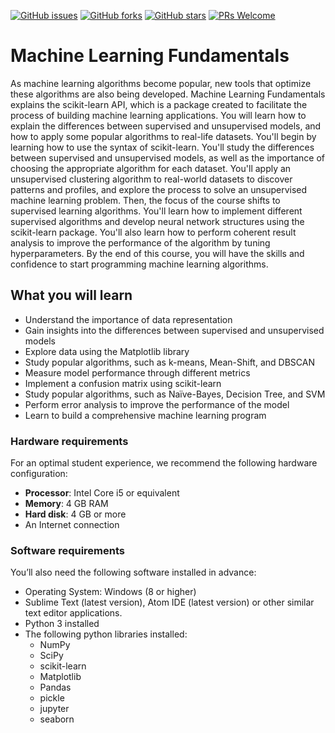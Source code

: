 [![GitHub issues](https://img.shields.io/github/issues/TrainingByPackt/Machine-Learning-Fundamentals.svg)](https://github.com/TrainingByPackt/Beginning-Machine-Learning-with-scikit-learn/issues)
[![GitHub forks](https://img.shields.io/github/forks/TrainingByPackt/Machine-Learning-Fundamentals.svg)](https://github.com/TrainingByPackt/Beginning-Machine-Learning-with-scikit-learn/network)
[![GitHub stars](https://img.shields.io/github/stars/TrainingByPackt/Machine-Learning-Fundamentals.svg)](https://github.com/TrainingByPackt/Machine-Learning-Fundamentals/stargazers)
[![PRs Welcome](https://img.shields.io/badge/PRs-welcome-brightgreen.svg)](https://github.com/TrainingByPackt/Machine-Learning-Fundamentals/pulls)



# Machine Learning Fundamentals
As machine learning algorithms become popular, new tools that optimize these algorithms are also being developed. Machine Learning Fundamentals explains the scikit-learn API, which is a package created to facilitate the process of building machine learning applications. You will learn how to explain the differences between supervised and unsupervised models, and how to apply some popular algorithms to real-life datasets. 
You'll begin by learning how to use the syntax of scikit-learn. You'll study the differences between supervised and unsupervised models, as well as the importance of choosing the appropriate algorithm for each dataset. You'll apply an unsupervised clustering algorithm to real-world datasets to discover patterns and profiles, and explore the process to solve an unsupervised machine learning problem. Then, the focus of the course shifts to supervised learning algorithms. You'll learn how to implement different supervised algorithms and develop neural network structures using the scikit-learn package. You'll also learn how to perform coherent result analysis to improve the performance of the algorithm by tuning hyperparameters. 
By the end of this course, you will have the skills and confidence to start programming machine learning algorithms.


## What you will learn
* Understand the importance of data representation
* Gain insights into the differences between supervised and unsupervised models
* Explore data using the Matplotlib library
* Study popular algorithms, such as k-means, Mean-Shift, and DBSCAN
* Measure model performance through different metrics
* Implement a confusion matrix using scikit-learn
* Study popular algorithms, such as Naïve-Bayes, Decision Tree, and SVM
* Perform error analysis to improve the performance of the model
* Learn to build a comprehensive machine learning program


### Hardware requirements
For an optimal student experience, we recommend the following hardware configuration:
* **Processor**: Intel Core i5 or equivalent
* **Memory**: 4 GB RAM
* **Hard disk**: 4 GB or more
* An Internet connection



### Software requirements
You’ll also need the following software installed in advance:

* Operating System: Windows (8 or higher)
* Sublime Text (latest version), Atom IDE (latest version) or other similar text editor applications.
* Python 3 installed
* The following python libraries installed:
  * NumPy
  * SciPy
  * scikit-learn
  * Matplotlib
  * Pandas
  * pickle
  * jupyter
  * seaborn






